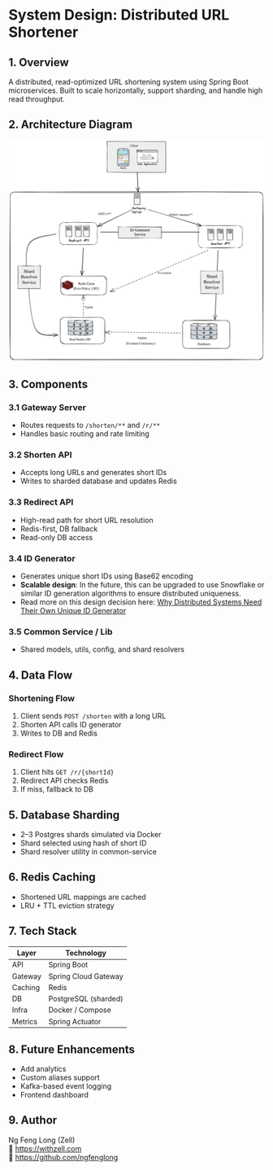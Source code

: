 # System Design: Distributed URL Shortener

## 1. Overview

A distributed, read-optimized URL shortening system using Spring Boot microservices. Built to scale horizontally, support sharding, and handle high read throughput.

## 2. Architecture Diagram

![System Architecture](./system-architecture.png)

## 3. Components

### 3.1 Gateway Server
- Routes requests to `/shorten/**` and `/r/**`
- Handles basic routing and rate limiting

### 3.2 Shorten API
- Accepts long URLs and generates short IDs
- Writes to sharded database and updates Redis

### 3.3 Redirect API
- High-read path for short URL resolution
- Redis-first, DB fallback
- Read-only DB access

### 3.4 ID Generator
- Generates unique short IDs using Base62 encoding
- **Scalable design**: In the future, this can be upgraded to use Snowflake or similar ID generation algorithms to ensure distributed uniqueness.
- Read more on this design decision here: [Why Distributed Systems Need Their Own Unique ID Generator](https://medium.com/@zell_dev/why-distributed-systems-need-their-own-unique-id-generator-38bd10bcbc97)

### 3.5 Common Service / Lib
- Shared models, utils, config, and shard resolvers

## 4. Data Flow

### Shortening Flow
1. Client sends `POST /shorten` with a long URL
2. Shorten API calls ID generator
3. Writes to DB and Redis

### Redirect Flow
1. Client hits `GET /r/{shortId}`
2. Redirect API checks Redis
3. If miss, fallback to DB

## 5. Database Sharding

- 2–3 Postgres shards simulated via Docker
- Shard selected using hash of short ID
- Shard resolver utility in common-service

## 6. Redis Caching

- Shortened URL mappings are cached
- LRU + TTL eviction strategy

## 7. Tech Stack

| Layer      | Technology           |
|------------|----------------------|
| API        | Spring Boot          |
| Gateway    | Spring Cloud Gateway |
| Caching    | Redis                |
| DB         | PostgreSQL (sharded) |
| Infra      | Docker / Compose     |
| Metrics    | Spring Actuator      |


## 8. Future Enhancements

- Add analytics 
- Custom aliases support
- Kafka-based event logging
- Frontend dashboard

## 9. Author

Ng Feng Long (Zell)  
🔗 https://withzell.com  
🐙 https://github.com/ngfenglong
